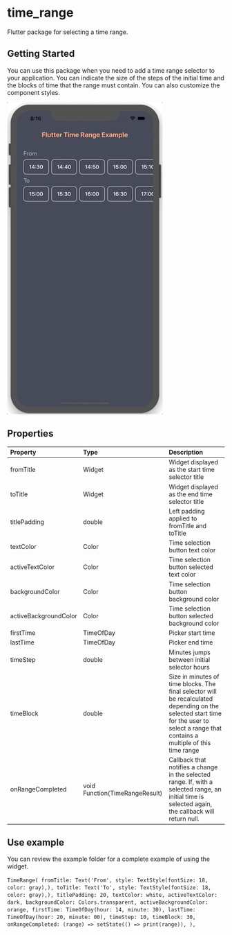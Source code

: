 # time_range

Flutter package for selecting a time range.

## Getting Started

You can use this package when you need to add a time range selector to your application. You can indicate the size of the steps of the initial time and the blocks of time that the range must contain. You can also customize the component styles.

![time_range_example.gif](time_range_example.gif)

## Properties

| Property              | Type                           | Description                                                                                                                                                                             |
|:----------------------|:-------------------------------|:----------------------------------------------------------------------------------------------------------------------------------------------------------------------------------------|
| fromTitle             | Widget                         | Widget displayed as the start time selector title                                                                                                                                       |
| toTitle               | Widget                         | Widget displayed as the end time selector title                                                                                                                                         |
| titlePadding          | double                         | Left padding applied to fromTitle and toTitle                                                                                                                                           |
| textColor             | Color                          | Time selection button text color                                                                                                                                                        |
| activeTextColor       | Color                          | Time selection button selected text color                                                                                                                                               |
| backgroundColor       | Color                          | Time selection button background color                                                                                                                                                  |
| activeBackgroundColor | Color                          | Time selection button selected background color                                                                                                                                         |
| firstTime             | TimeOfDay                      | Picker start time                                                                                                                                                                       |
| lastTime              | TimeOfDay                      | Picker end time                                                                                                                                                                         |
| timeStep              | double                         | Minutes jumps between initial selector hours                                                                                                                                            |
| timeBlock             | double                         | Size in minutes of time blocks. The final selector will be recalculated depending on the selected start time for the user to select a range that contains a multiple of this time range |
| onRangeCompleted      | void Function(TimeRangeResult) | Callback that notifies a change in the selected range. If, with a selected range, an initial time is selected again, the callback will return null.                                     |

## Use example

You can review the example folder for a complete example of using the widget.

`TimeRange(
    fromTitle: Text('From', style: TextStyle(fontSize: 18, color: gray),),
    toTitle: Text('To', style: TextStyle(fontSize: 18, color: gray),),
    titlePadding: 20,
    textColor: white,
    activeTextColor: dark,
    backgroundColor: Colors.transparent,
    activeBackgroundColor: orange,
    firstTime: TimeOfDay(hour: 14, minute: 30),
    lastTime: TimeOfDay(hour: 20, minute: 00),
    timeStep: 10,
    timeBlock: 30,
    onRangeCompleted: (range) => setState(() => print(range)),
  ),`